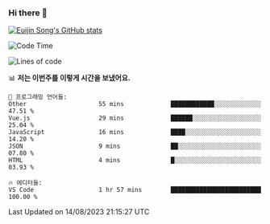 ### Hi there 👋

[![Euijin Song's GitHub stats](https://github-readme-stats.vercel.app/api?username=lstar2397&count_private=true&show_icons=true&theme=tokyonight&locale=kr)](https://github.com/anuraghazra/github-readme-stats)

<!--START_SECTION:waka-->
![Code Time](http://img.shields.io/badge/Code%20Time-166%20hrs%205%20mins-blue)

![Lines of code](https://img.shields.io/badge/%EC%A0%80%EB%8A%94%20%EC%97%AC%ED%83%9C%EA%B9%8C%EC%A7%80%20-748.1%20thousand%20%EC%A4%84%EC%9D%98%20%EC%BD%94%EB%93%9C%EB%A5%BC%20%EC%9E%91%EC%84%B1%ED%96%88%EC%96%B4%EC%9A%94.-blue)

📊 **저는 이번주를 이렇게 시간을 보냈어요.** 

```text
💬 프로그래밍 언어들: 
Other                    55 mins             ████████████░░░░░░░░░░░░░   47.51 % 
Vue.js                   29 mins             ██████░░░░░░░░░░░░░░░░░░░   25.04 % 
JavaScript               16 mins             ████░░░░░░░░░░░░░░░░░░░░░   14.20 % 
JSON                     9 mins              ██░░░░░░░░░░░░░░░░░░░░░░░   07.80 % 
HTML                     4 mins              █░░░░░░░░░░░░░░░░░░░░░░░░   03.93 % 

🔥 에디터들: 
VS Code                  1 hr 57 mins        █████████████████████████   100.00 % 
```


 Last Updated on 14/08/2023 21:15:27 UTC
<!--END_SECTION:waka-->

<!--
**lstar2397/lstar2397** is a ✨ _special_ ✨ repository because its `README.md` (this file) appears on your GitHub profile.

Here are some ideas to get you started:

- 🔭 I’m currently working on ...
- 🌱 I’m currently learning ...
- 👯 I’m looking to collaborate on ...
- 🤔 I’m looking for help with ...
- 💬 Ask me about ...
- 📫 How to reach me: ...
- 😄 Pronouns: ...
- ⚡ Fun fact: ...
-->
